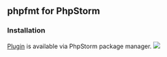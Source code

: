 ## phpfmt for PhpStorm

### Installation

[Plugin](https://plugins.jetbrains.com/plugin/8110?pr=) is available via PhpStorm package manager. 
![](https://plugins.jetbrains.com/files/8110/screenshot_15593.png)
